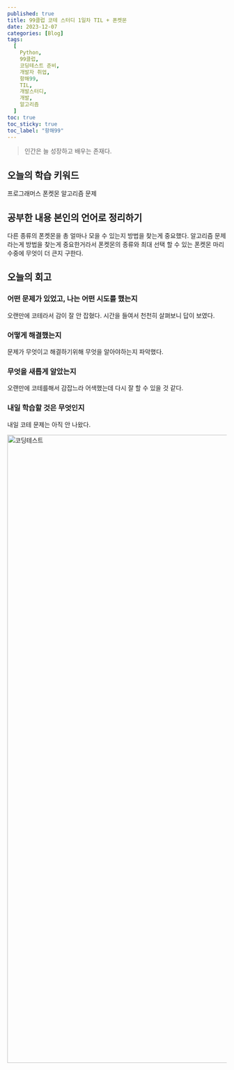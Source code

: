 ```yaml
---
published: true
title: 99클럽 코테 스터디 1일차 TIL + 폰켓몬
date: 2023-12-07
categories: [Blog]
tags:
  [
    Python,
    99클럽,
    코딩테스트 준비,
    개발자 취업,
    항해99,
    TIL,
    개발스터디,
    개발,
    알고리즘
  ]
toc: true
toc_sticky: true
toc_label: "항해99"
---
```


> 인간은 늘 성장하고 배우는 존재다.

## 오늘의 학습 키워드

프로그래머스 폰켓몬 알고리즘 문제

## 공부한 내용 본인의 언어로 정리하기

다른 종류의 폰켓몬을 총 얼마나 모을 수 있는지 방법을 찾는게 중요했다. 알고리즘 문제라는게 방법을 찾는게 중요한거라서 폰켓몬의 종류와 최대 선택 할 수 있는 폰켓몬 마리수중에 무엇이 더 큰지 구한다.

## 오늘의 회고

### 어떤 문제가 있었고, 나는 어떤 시도를 했는지

오랜만에 코테라서 감이 잘 안 잡혔다. 시간을 들여서 천천히 살펴보니 답이 보였다.

### 어떻게 해결했는지

문제가 무엇이고 해결하기위해 무엇을 알아야하는지 파악했다.

### 무엇을 새롭게 알았는지

오랜만에 코테를해서 감잡느라 어색했는데 다시 잘 할 수 있을 것 같다.

### 내일 학습할 것은 무엇인지

내일 코테 문제는 아직 안 나왔다.

<img width="1440" alt="코딩테스트" src="https://github.com/dev-woody/dev-woody.github.io/assets/87690037/e5cf7d63-66a5-4335-9009-ba7fc142a339">
